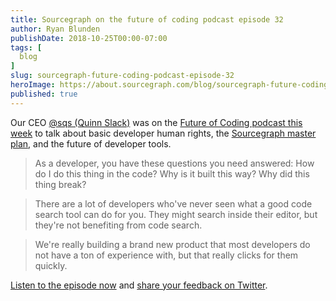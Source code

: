 ```yaml
---
title: Sourcegraph on the future of coding podcast episode 32
author: Ryan Blunden
publishDate: 2018-10-25T00:00-07:00
tags: [
  blog
]
slug: sourcegraph-future-coding-podcast-episode-32
heroImage: https://about.sourcegraph.com/blog/sourcegraph-future-coding-podcast-episode-32.png
published: true
---
```


Our CEO [@sqs (Quinn Slack)](https://twitter.com/sqs) was on the [Future of Coding podcast this week](https://futureofcoding.org/episodes/32) to talk about basic developer human rights, the [Sourcegraph master plan](https://about.sourcegraph.com/handbook/company/strategy), and the future of developer tools.

> As a developer, you have these questions you need answered: How do I do this thing in the code? Why is it built this way? Why did this thing break?

> There are a lot of developers who've never seen what a good code search tool can do for you. They might search inside their editor, but they're not benefiting from code search.

> We're really building a brand new product that most developers do not have a ton of experience with, but that really clicks for them quickly.

[Listen to the episode now](https://futureofcoding.org/episodes/32) and [share your feedback on Twitter](https://twitter.com/sourcegraph).
